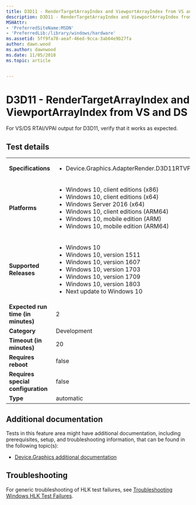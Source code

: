 ```yaml
---
title: D3D11 - RenderTargetArrayIndex and ViewportArrayIndex from VS and DS
description: D3D11 - RenderTargetArrayIndex and ViewportArrayIndex from VS and DS
MSHAttr:
- 'PreferredSiteName:MSDN'
- 'PreferredLib:/library/windows/hardware'
ms.assetid: 5ff9fa78-aeaf-46ed-9cca-3ab64e9b27fa
author: dawn.wood
ms.author: dawnwood
ms.date: 11/05/2018
ms.topic: article


---
```


# <span id="p_hlk_test.ca0ad6b6-a44f-4869-9bdd-ce55b1b609e1"></span>D3D11 - RenderTargetArrayIndex and ViewportArrayIndex from VS and DS


For VS/DS RTAI/VPAI output for D3D11, verify that it works as expected.

## Test details

|||
|---|---|
| **Specifications**  | <ul><li>Device.Graphics.AdapterRender.D3D11RTVPFromVSDS.CoreRequirement</li></ul> |  
| **Platforms**   | <ul><li>Windows 10, client editions (x86)</li><li>Windows 10, client editions (x64)</li><li>Windows Server 2016 (x64)</li><li>Windows 10, client editions (ARM64)</li><li>Windows 10, mobile edition (ARM)</li><li>Windows 10, mobile edition (ARM64)</li></ul> |
| **Supported Releases** | <ul><li>Windows 10</li><li>Windows 10, version 1511</li><li>Windows 10, version 1607</li><li>Windows 10, version 1703</li><li>Windows 10, version 1709</li><li>Windows 10, version 1803</li><li>Next update to Windows 10</li></ul> |
|**Expected run time (in minutes)**| 2 |
|**Category**| Development |
|**Timeout (in minutes)**| 20 |
|**Requires reboot**| false |
|**Requires special configuration**| false |
|**Type**| automatic |



## <span id="Additional_documentation"></span><span id="additional_documentation"></span><span id="ADDITIONAL_DOCUMENTATION"></span>Additional documentation


Tests in this feature area might have additional documentation, including prerequisites, setup, and troubleshooting information, that can be found in the following topic(s):

-   [Device.Graphics additional documentation](device-graphics-additional-documentation.md)

## <span id="Troubleshooting"></span><span id="troubleshooting"></span><span id="TROUBLESHOOTING"></span>Troubleshooting


For generic troubleshooting of HLK test failures, see [Troubleshooting Windows HLK Test Failures](../user/troubleshooting-windows-hlk-test-failures.md).










